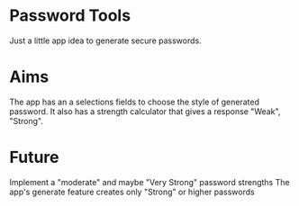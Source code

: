 # Password Tools
Just a little app idea to generate secure passwords. 

# Aims
The app has an a selections fields to choose the style of generated password. 
It also has a strength calculator that gives a response "Weak", "Strong".

# Future
Implement a "moderate" and maybe "Very Strong" password strengths
The app's generate feature creates only "Strong" or higher passwords